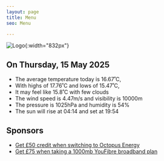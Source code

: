 ```yaml
---
layout: page
title: Menu
seo: Menu

---
```


![Logo](/images/logo.jpg){:width="832px"}

<!-- weather_marker starts -->
## On Thursday, 15 May 2025

- The average temperature today is 16.67˚C,
- With highs of 17.76˚C and lows of 15.47˚C,
- It may feel like 15.8˚C with few clouds
- The wind speed is 4.47m/s and visibility is 10000m
- The pressure is 1025hPa and humidity is 54%
- The sun will rise at 04:14 and set at 19:54

<!-- weather_marker ends -->

## Sponsors

- [Get £50 credit when switching to Octopus Energy](https://bit.ly/3oD1nnS)
- [Get £75 when taking a 1000mb YouFibre broadband plan](https://aklam.io/91zWhU?)
